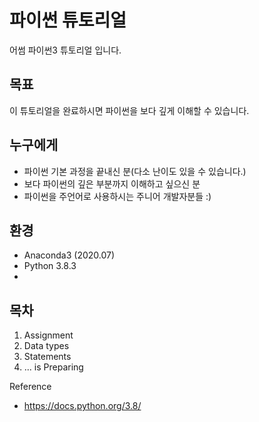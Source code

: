 # 파이썬 튜토리얼

어썸 파이썬3 튜토리얼 입니다.

## 목표

이 튜토리얼을 완료하시면 파이썬을 보다 깊게 이해할 수 있습니다.

## 누구에게

- 파이썬 기본 과정을 끝내신 분(다소 난이도 있을 수 있습니다.)
- 보다 파이썬의 깊은 부분까지 이해하고 싶으신 분
- 파이썬을 주언어로 사용하시는 주니어 개발자분들 :)



## 환경

- Anaconda3 (2020.07)
- Python 3.8.3
- 

## 목차

1. Assignment
2. Data types
3. Statements
5. ... is Preparing









Reference

- https://docs.python.org/3.8/